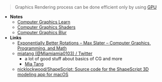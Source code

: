 > Graphics Rendering process can be done efficient only by using [GPU](../Hardware/Components/GPU.md)

- **Notes**
	- [Computer Graphics Learn](Computer%20Graphics%20Learn.md)
	- [Computer Graphics Shaders](Computer%20Graphics%20Shaders.md)
	- [Computer Graphics Blur](Computer%20Graphics%20Blur.md)
- **Links**
	- [Exponentially Better Rotations – Max Slater – Computer Graphics, Programming, and Math](https://thenumb.at/Exponential-Rotations/)
	- [miatang (@Miamiamia0103) / Twitter](https://mobile.twitter.com/Miamiamia0103)
		- a lot of good stuff about basics of CG and more
		- [Mia Tang](https://mia-tang.com/#/about)
	- [nicklockwood/ShapeScript: Source code for the ShapeScript 3D modeling app for macOS](https://github.com/nicklockwood/ShapeScript)